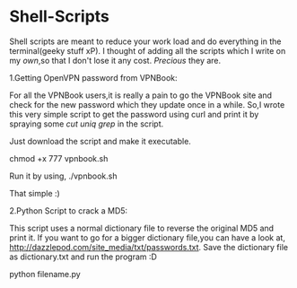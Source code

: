 Shell-Scripts
=============

Shell scripts are meant to reduce your work load and do everything in the terminal(geeky stuff xP). I thought of adding all the scripts which I write on my *own*,so that I don't lose it any cost. *Precious* they are.


1.Getting OpenVPN password from VPNBook:

For all the VPNBook users,it is really a pain to go the VPNBook site and check for the new password which they update once in a while.
So,I wrote this very simple script to get the password using curl and print it by spraying some *cut* *uniq* *grep* in the script.

Just download the script and make it executable.

chmod +x 777 vpnbook.sh

Run it by using,
./vpnbook.sh

That simple :) 


2.Python Script to crack a MD5:

This script uses a normal dictionary file to reverse the original MD5 and print it.
If you want to go for a bigger dictionary file,you can have a look at,
http://dazzlepod.com/site_media/txt/passwords.txt.
Save the dictionary file as dictionary.txt and run the program :D

python filename.py
